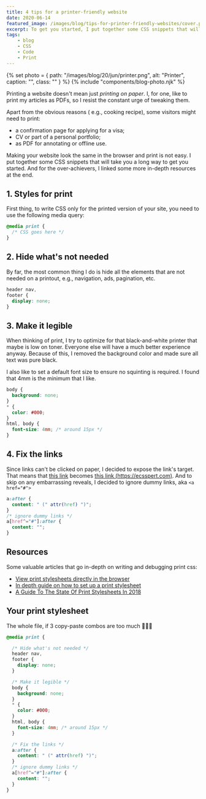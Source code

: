 ```yaml
---
title: 4 tips for a printer-friendly website
date: 2020-06-14
featured_image: /images/blog/tips-for-printer-friendly-websites/cover.png
excerpt: To get you started, I put together some CSS snippets that will take you a long way.
tags:
    - blog
    - CSS
    - Code
    - Print
---
```


{% set photo = { path: "/images/blog/20/jun/printer.png", alt: "Printer", caption: "", class: "" } %}
{% include "components/blog-photo.njk" %}

Printing a website doesn't mean just *printing on paper*. I, for one, like to print my articles as PDFs, so I resist the constant urge of tweaking them.

Apart from the obvious reasons ( e.g., cooking recipe), some visitors might need to print:
- a confirmation page for applying for a visa;
- CV or part of a personal portfolio;
- as PDF for annotating or offline use.

Making your website look the same in the browser and print is not easy. I put together some CSS snippets that will take you a long way to get you started. And for the over-achievers, I linked some more in-depth resources at the end.

## 1. Styles for print
First thing, to write CSS only for the printed version of your site, you need to use the following media query:

``` css
@media print {
  /* CSS goes here */
}
```

## 2. Hide what's not needed
By far, the most common thing I do is hide all the elements that are not needed on a printout, e.g., navigation, ads, pagination, etc.

``` css
header nav,
footer {
  display: none;
}
```

## 3. Make it legible

When thinking of print, I try to optimize for that black-and-white printer that maybe is low on toner. Everyone else will have a much better experience anyway. Because of this, I removed the background color and made sure all text was pure black.

I also like to set a default font size to ensure no squinting is required. I found that 4mm is the minimum that I like.


``` css
body {
  background: none;
}
* {
  color: #000;
}
html, body {
  font-size: 4mm; /* around 15px */
}
```

## 4. Fix the links
Since links can't be clicked on paper, I decided to expose the link's target. That means that [this link](https://ecsspert.com) becomes [this link (https://ecsspert.com)](https://ecsspert.com). And to skip on any embarrassing reveals, I decided to ignore dummy links, aka `<a href="#">`

``` css
a:after {
  content: " (" attr(href) ")";
}
/* ignore dummy links */
a[href^="#"]:after {
  content: "";
}
```

## Resources
Some valuable articles that go in-depth on writing and debugging print css:
- [View print stylesheets directly in the browser](https://css-tricks.com/can-you-view-print-stylesheets-applied-directly-in-the-browser/)
- [In depth guide on how to set up a print stylesheet](https://www.smashingmagazine.com/2011/11/how-to-set-up-a-print-style-sheet/)
- [A Guide To The State Of Print Stylesheets In 2018](https://www.smashingmagazine.com/2018/05/print-stylesheets-in-2018/)

## Your print stylesheet
The whole file, if 3 copy-paste combos are too much 🤷🏼‍♂️

``` css
@media print {

  /* Hide what's not needed */
  header nav,
  footer {
    display: none;
  }

  /* Make it legible */
  body {
    background: none;
  }
  * {
    color: #000;
  }
  html, body {
    font-size: 4mm; /* around 15px */
  }

  /* Fix the links */
  a:after {
    content: " (" attr(href) ")";
  }
  /* ignore dummy links */
  a[href^="#"]:after {
    content: "";
  }
}
```